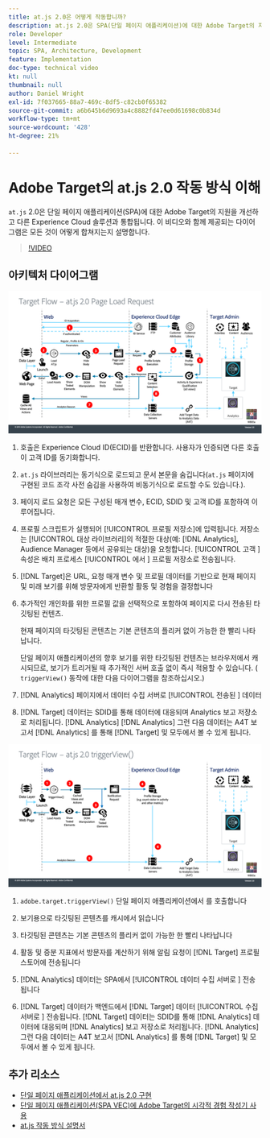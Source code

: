 ```yaml
---
title: at.js 2.0은 어떻게 작동합니까?
description: at.js 2.0은 SPA(단일 페이지 애플리케이션)에 대한 Adobe Target의 지원을 개선하고 다른 Experience Cloud 솔루션과 통합됩니다. 이 비디오와 함께 제공되는 다이어그램은 모든 것이 어떻게 합쳐지는지 설명합니다.
role: Developer
level: Intermediate
topic: SPA, Architecture, Development
feature: Implementation
doc-type: technical video
kt: null
thumbnail: null
author: Daniel Wright
exl-id: 7f037665-88a7-469c-8df5-c82cb0f65382
source-git-commit: a6b645b6d9693a4c8882fd47ee0d61698c0b834d
workflow-type: tm+mt
source-wordcount: '428'
ht-degree: 21%

---
```


# Adobe Target의 at.js 2.0 작동 방식 이해

`at.js` 2.0은 단일 페이지 애플리케이션(SPA)에 대한 Adobe Target의 지원을 개선하고 다른 Experience Cloud 솔루션과 통합됩니다. 이 비디오와 함께 제공되는 다이어그램은 모든 것이 어떻게 합쳐지는지 설명합니다.

>[!VIDEO](https://video.tv.adobe.com/v/26250?quality=12)

## 아키텍처 다이어그램

![페이지 로드 시 at.js 2.0 동작](assets/pageload.png)

1. 호출은 Experience Cloud ID(ECID)를 반환합니다. 사용자가 인증되면 다른 호출이 고객 ID를 동기화합니다.

1. `at.js` 라이브러리는 동기식으로 로드되고 문서 본문을 숨깁니다(`at.js` 페이지에 구현된 코드 조각 사전 숨김을 사용하여 비동기식으로 로드할 수도 있습니다.).

1. 페이지 로드 요청은 모든 구성된 매개 변수, ECID, SDID 및 고객 ID를 포함하여 이루어집니다.

1. 프로필 스크립트가 실행되어 [!UICONTROL 프로필 저장소]에 입력됩니다. 저장소는 [!UICONTROL 대상 라이브러리]의 적절한 대상(예: [!DNL Analytics], Audience Manager 등에서 공유되는 대상)을 요청합니다. [!UICONTROL 고객 ] 속성은 배치 프로세스 [!UICONTROL 에서 ] 프로필 저장소로 전송됩니다.
1. [!DNL Target]은 URL, 요청 매개 변수 및 프로필 데이터를 기반으로 현재 페이지 및 미래 보기를 위해 방문자에게 반환할 활동 및 경험을 결정합니다

1. 추가적인 개인화를 위한 프로필 값을 선택적으로 포함하여 페이지로 다시 전송된 타깃팅된 컨텐츠.

   현재 페이지의 타깃팅된 콘텐츠는 기본 콘텐츠의 플리커 없이 가능한 한 빨리 나타납니다.

   단일 페이지 애플리케이션의 향후 보기를 위한 타깃팅된 컨텐츠는 브라우저에서 캐시되므로, 보기가 트리거될 때 추가적인 서버 호출 없이 즉시 적용할 수 있습니다. ( `triggerView()` 동작에 대한 다음 다이어그램을 참조하십시오.)

1. [!DNL Analytics] 페이지에서 데이터 수집 서버로  [!UICONTROL 전송된 ] 데이터
1. [!DNL Target] 데이터는 SDID를 통해 데이터에 대응되며 Analytics 보고 저장소로 처리됩니다. [!DNL Analytics] [!DNL Analytics] 그런 다음 데이터는 A4T 보고서 [!DNL Analytics] 를 통해  [!DNL Target] 및 모두에서 볼 수 있게 됩니다.

![triggerView() 함수가 사용되는 경우 at.js 2.0 동작](assets/triggerview.png)

1. `adobe.target.triggerView()` 단일 페이지 애플리케이션에서 를 호출합니다
1. 보기용으로 타깃팅된 콘텐츠를 캐시에서 읽습니다

1. 타깃팅된 콘텐츠는 기본 콘텐츠의 플리커 없이 가능한 한 빨리 나타납니다

1. 활동 및 증분 지표에서 방문자를 계산하기 위해 알림 요청이 [!DNL Target] 프로필 스토어에 전송됩니다
1. [!DNL Analytics] 데이터는 SPA에서  [!UICONTROL 데이터 수집 서버로 ] 전송됩니다

1. [!DNL Target] 데이터가 백엔드에서  [!DNL Target] 데이터  [!UICONTROL 수집 서버로 ] 전송됩니다. [!DNL Target] 데이터는 SDID를 통해 [!DNL Analytics] 데이터에 대응되며 [!DNL Analytics] 보고 저장소로 처리됩니다. [!DNL Analytics] 그런 다음 데이터는 A4T 보고서 [!DNL Analytics] 를 통해  [!DNL Target] 및 모두에서 볼 수 있게 됩니다.

## 추가 리소스

* [단일 페이지 애플리케이션에서 at.js 2.0 구현](implement-atjs-20-in-a-single-page-application.md)
* [단일 페이지 애플리케이션(SPA VEC)에 Adobe Target의 시각적 경험 작성기 사용](../experiences/use-the-visual-experience-composer-for-single-page-applications.md)
* [at.js 작동 방식 설명서](https://experienceleague.adobe.com/docs/target/using/implement-target/client-side/at-js-implementation/at-js/how-atjs-works.html?lang=en)
